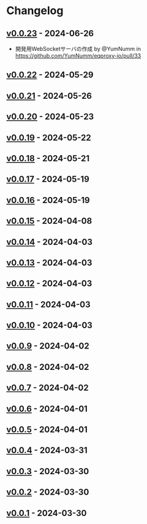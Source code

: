 # Changelog

## [v0.0.23](https://github.com/YumNumm/eqproxy-io/compare/v0.0.22...v0.0.23) - 2024-06-26
- 開発用WebSocketサーバの作成 by @YumNumm in https://github.com/YumNumm/eqproxy-io/pull/33

## [v0.0.22](https://github.com/YumNumm/eqproxy-io/compare/v0.0.21...v0.0.22) - 2024-05-29

## [v0.0.21](https://github.com/YumNumm/eqproxy-io/compare/v0.0.20...v0.0.21) - 2024-05-26

## [v0.0.20](https://github.com/YumNumm/eqproxy-io/compare/v0.0.19...v0.0.20) - 2024-05-23

## [v0.0.19](https://github.com/YumNumm/eqproxy-io/compare/v0.0.18...v0.0.19) - 2024-05-22

## [v0.0.18](https://github.com/YumNumm/eqproxy-io/compare/v0.0.17...v0.0.18) - 2024-05-21

## [v0.0.17](https://github.com/YumNumm/eqproxy-io/compare/v0.0.16...v0.0.17) - 2024-05-19

## [v0.0.16](https://github.com/YumNumm/eqproxy-io/compare/v0.0.15...v0.0.16) - 2024-05-19

## [v0.0.15](https://github.com/YumNumm/eqproxy-io/compare/v0.0.14...v0.0.15) - 2024-04-08

## [v0.0.14](https://github.com/YumNumm/eqproxy-io/compare/v0.0.13...v0.0.14) - 2024-04-03

## [v0.0.13](https://github.com/YumNumm/eqproxy-io/compare/v0.0.12...v0.0.13) - 2024-04-03

## [v0.0.12](https://github.com/YumNumm/eqproxy-io/compare/v0.0.11...v0.0.12) - 2024-04-03

## [v0.0.11](https://github.com/YumNumm/eqproxy-io/compare/v0.0.10...v0.0.11) - 2024-04-03

## [v0.0.10](https://github.com/YumNumm/eqproxy-io/compare/v0.0.9...v0.0.10) - 2024-04-03

## [v0.0.9](https://github.com/YumNumm/eqproxy-io/compare/v0.0.8...v0.0.9) - 2024-04-02

## [v0.0.8](https://github.com/YumNumm/eqproxy-io/compare/v0.0.7...v0.0.8) - 2024-04-02

## [v0.0.7](https://github.com/YumNumm/eqproxy-io/compare/v0.0.6...v0.0.7) - 2024-04-02

## [v0.0.6](https://github.com/YumNumm/eqproxy-io/compare/v0.0.5...v0.0.6) - 2024-04-01

## [v0.0.5](https://github.com/YumNumm/eqproxy-io/compare/v0.0.4...v0.0.5) - 2024-04-01

## [v0.0.4](https://github.com/YumNumm/eqproxy-io/compare/v0.0.3...v0.0.4) - 2024-03-31

## [v0.0.3](https://github.com/YumNumm/eqproxy-io/compare/v0.0.2...v0.0.3) - 2024-03-30

## [v0.0.2](https://github.com/YumNumm/eqproxy-io/compare/v0.0.1...v0.0.2) - 2024-03-30

## [v0.0.1](https://github.com/YumNumm/eqproxy-io/commits/v0.0.1) - 2024-03-30
